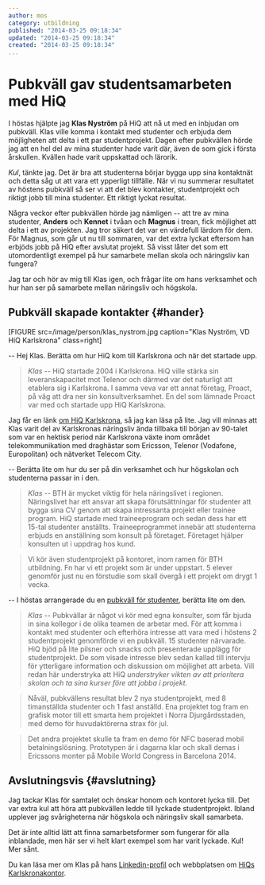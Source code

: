 ```yaml
---
author: mos
category: utbildning
published: "2014-03-25 09:18:34"
updated: "2014-03-25 09:18:34"
created: "2014-03-25 09:18:34"
...
```

Pubkväll gav studentsamarbeten med HiQ
==================================

I höstas hjälpte jag **Klas Nyström** på HiQ att nå ut med en inbjudan om pubkväll. Klas ville komma i kontakt med studenter och erbjuda dem möjligheten att delta i ett par studentprojekt. Dagen efter pubkvällen hörde jag att en hel del av mina studenter hade varit där, även de som gick i första årskullen. Kvällen hade varit uppskattad och lärorik. 

*Kul*, tänkte jag. Det är bra att studenterna börjar bygga upp sina kontaktnät och detta såg ut att vara ett ypperligt tillfälle. När vi nu summerar resultatet av höstens pubkväll så ser vi att det blev kontakter, studentprojekt och riktigt jobb till mina studenter. Ett riktigt lyckat resultat.

<!--more-->


Några veckor efter pubkvällen hörde jag nämligen -- att tre av mina studenter, **Anders** och **Kennet** i tvåan och **Magnus** i trean, fick möjlighet att delta i ett av projekten. Jag tror säkert det var en värdefull lärdom för dem. För Magnus, som går ut nu till sommaren, var det extra lyckat eftersom han erbjöds jobb på HiQ efter avslutat projekt. Så visst låter det som ett utomordentligt exempel på hur samarbete mellan skola och näringsliv kan fungera?

Jag tar och hör av mig till Klas igen, och frågar lite om hans verksamhet och hur han ser på samarbete mellan näringsliv och högskola.



Pubkväll skapade kontakter {#hander}
--------------------------------------------

[FIGURE src=/image/person/klas_nystrom.jpg caption="Klas Nyström, VD HiQ Karlskrona" class=right]

-- Hej Klas. Berätta om hur HiQ kom till Karlskrona och när det startade upp. 

> *Klas* -- HiQ startade 2004 i Karlskrona. HiQ ville stärka sin leveranskapacitet mot Telenor och därmed var det naturligt att etablera sig i Karlskrona. I samma veva var ett annat företag, Proact, på väg att dra ner sin konsultverksamhet. En del som lämnade Proact var med och startade upp HiQ Karlskrona.
 

Jag får en länk [om HiQ Karlskrona](http://www.hiq.se/#om-hiq/DOTTERBOLAG/HiQ-Karlskrona), så jag kan läsa på lite. Jag vill minnas att Klas varit del av Karlskronas näringsliv ända tillbaka till början av 90-talet som var en hektisk period när Karlskrona växte inom området telekommunikation med draghästar som Ericsson, Telenor (Vodafone, Europolitan) och nätverket Telecom City. 

 
-- Berätta lite om hur du ser på din verksamhet och hur högskolan och studenterna passar in i den.
 
> *Klas* -- BTH är mycket viktig för hela näringslivet i regionen. Näringslivet har ett ansvar att skapa förutsättningar för studenter att bygga sina CV genom att skapa intressanta projekt eller trainee program. HiQ startade med traineeprogram och sedan dess har ett 15-tal studenter anställts. Traineeprogrammet innebär att studenterna erbjuds en anställning som konsult på företaget. Företaget hjälper konsulten ut i uppdrag hos kund.
 
> Vi kör även studentprojekt på kontoret, inom ramen för BTH utbildning. Fn har vi ett projekt som är under uppstart. 5 elever genomför just nu en förstudie som skall övergå i ett projekt om drygt 1 vecka.

-- I höstas arrangerade du en [pubkväll för studenter](/t/1691), berätta lite om den.

> *Klas* -- Pubkvällar är något vi kör med egna konsulter, som får bjuda in sina kollegor i de olika teamen de arbetar med. För att komma i kontakt med studenter och efterhöra intresse att vara med i höstens 2 studentprojekt genomförde vi en pubkväll. 15 studenter närvarade. HiQ bjöd på lite pilsner och snacks och presenterade upplägg för studentprojekt. De som visade intresse blev sedan kallad till intervju för ytterligare information och diskussion om möjlighet att arbeta. Vill redan här understryka att HiQ *understryker vikten av att prioritera skolan och ta sina kurser före att jobba i projekt*.
 
> Nåväl, pubkvällens resultat blev 2 nya studentprojekt, med 8 timanställda studenter och 1 fast anställd. Ena projektet tog fram en grafisk motor till ett smarta hem projektet i Norra Djurgårdsstaden, med demo för huvudaktörerna strax för jul.
 
> Det andra projektet skulle ta fram en demo för NFC baserad mobil betalningslösning. Prototypen är i dagarna klar och skall demas i Ericssons monter på Mobile World Congress in Barcelona 2014.



Avslutningsvis {#avslutning}
--------------------------------------------

Jag tackar Klas för samtalet och önskar honom och kontoret lycka till. Det var extra kul att höra att pubkvällen ledde till lyckade studentprojekt. Ibland upplever jag svårigheterna när högskola och näringsliv skall samarbeta. 

Det är inte alltid lätt att finna samarbetsformer som fungerar för alla inblandade, men här ser vi helt klart exempel som har varit lyckade. Kul! Mer sånt.

Du kan läsa mer om Klas på hans [Linkedin-profil](http://www.linkedin.com/in/klasnystrom) och webbplatsen om [HiQs Karlskronakontor](http://www.hiq.se/#om-hiq/DOTTERBOLAG/HiQ-Karlskrona).

